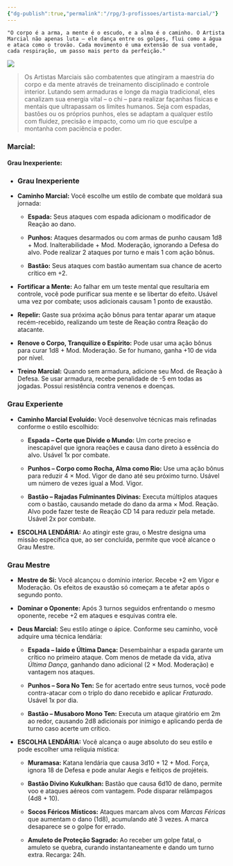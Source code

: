 ```yaml
---
{"dg-publish":true,"permalink":"/rpg/3-profissoes/artista-marcial/"}
---
```




 ```
"O corpo é a arma, a mente é o escudo, e a alma é o caminho. O Artista Marcial não apenas luta – ele dança entre os golpes, flui como a água e ataca como o trovão. Cada movimento é uma extensão de sua vontade, cada respiração, um passo mais perto da perfeição."
```

![](https://i.imgur.com/44DCQri.png)


>Os Artistas Marciais são combatentes que atingiram a maestria do corpo e da mente através de treinamento disciplinado e controle interior. Lutando sem armaduras e longe da magia tradicional, eles canalizam sua energia vital – o chi – para realizar façanhas físicas e mentais que ultrapassam os limites humanos. Seja com espadas, bastões ou os próprios punhos, eles se adaptam a qualquer estilo com fluidez, precisão e impacto, como um rio que esculpe a montanha com paciência e poder.

### Marcial:

#### Grau Inexperiente:
  
- ### **Grau Inexperiente**

- **Caminho Marcial:** Você escolhe um estilo de combate que moldará sua jornada:
    
    - **Espada:** Seus ataques com espada adicionam o modificador de Reação ao dano.
        
    - **Punhos:** Ataques desarmados ou com armas de punho causam 1d8 + Mod. Inalterabilidade + Mod. Moderação, ignorando a Defesa do alvo. Pode realizar 2 ataques por turno e mais 1 com ação bônus.
        
    - **Bastão:** Seus ataques com bastão aumentam sua chance de acerto crítico em +2.
        
- **Fortificar a Mente:** Ao falhar em um teste mental que resultaria em controle, você pode purificar sua mente e se libertar do efeito. Usável uma vez por combate; usos adicionais causam 1 ponto de exaustão.
    
- **Repelir:** Gaste sua próxima ação bônus para tentar aparar um ataque recém-recebido, realizando um teste de Reação contra Reação do atacante.
    
- **Renove o Corpo, Tranquilize o Espírito:** Pode usar uma ação bônus para curar 1d8 + Mod. Moderação. Se for humano, ganha +10 de vida por nível.
    
- **Treino Marcial:** Quando sem armadura, adicione seu Mod. de Reação à Defesa. Se usar armadura, recebe penalidade de -5 em todas as jogadas. Possui resistência contra venenos e doenças.

### **Grau Experiente**

- **Caminho Marcial Evoluído:** Você desenvolve técnicas mais refinadas conforme o estilo escolhido:
    
    - **Espada – Corte que Divide o Mundo:** Um corte preciso e inescapável que ignora reações e causa dano direto à essência do alvo. Usável 1x por combate.
        
    - **Punhos – Corpo como Rocha, Alma como Rio:** Use uma ação bônus para reduzir 4 × Mod. Vigor de dano até seu próximo turno. Usável um número de vezes igual a Mod. Vigor.
        
    - **Bastão – Rajadas Fulminantes Divinas:** Executa múltiplos ataques com o bastão, causando metade do dano da arma × Mod. Reação. Alvo pode fazer teste de Reação CD 14 para reduzir pela metade. Usável 2x por combate.
        
- **ESCOLHA LENDÁRIA:** Ao atingir este grau, o Mestre designa uma missão específica que, ao ser concluída, permite que você alcance o Grau Mestre.
	
### **Grau Mestre**

- **Mestre de Si:** Você alcançou o domínio interior. Recebe +2 em Vigor e Moderação. Os efeitos de exaustão só começam a te afetar após o segundo ponto.
    
- **Dominar o Oponente:** Após 3 turnos seguidos enfrentando o mesmo oponente, recebe +2 em ataques e esquivas contra ele.
    
- **Deus Marcial:** Seu estilo atinge o ápice. Conforme seu caminho, você adquire uma técnica lendária:
    
    - **Espada – Iaido e Última Dança:** Desembainhar a espada garante um crítico no primeiro ataque. Com menos de metade da vida, ativa _Última Dança_, ganhando dano adicional (2 × Mod. Moderação) e vantagem nos ataques.
        
    - **Punhos – Sora No Ten:** Se for acertado entre seus turnos, você pode contra-atacar com o triplo do dano recebido e aplicar _Fraturado_. Usável 1x por dia.
        
    - **Bastão – Musaboro Mono Ten:** Executa um ataque giratório em 2m ao redor, causando 2d8 adicionais por inimigo e aplicando perda de turno caso acerte um crítico.
        
- **ESCOLHA LENDÁRIA:** Você alcança o auge absoluto do seu estilo e pode escolher uma relíquia mística:
    
    - **Muramasa:** Katana lendária que causa 3d10 + 12 + Mod. Força, ignora 18 de Defesa e pode anular Aegis e feitiços de projéteis.
        
    - **Bastão Divino Kukulkhan:** Bastão que causa 6d10 de dano, permite voo e ataques aéreos com vantagem. Pode disparar relâmpagos (4d8 + 10).
        
    - **Socos Féricos Místicos:** Ataques marcam alvos com _Marcas Féricas_ que aumentam o dano (1d8), acumulando até 3 vezes. A marca desaparece se o golpe for errado.
        
    - **Amuleto de Proteção Sagrado:** Ao receber um golpe fatal, o amuleto se quebra, curando instantaneamente e dando um turno extra. Recarga: 24h.

